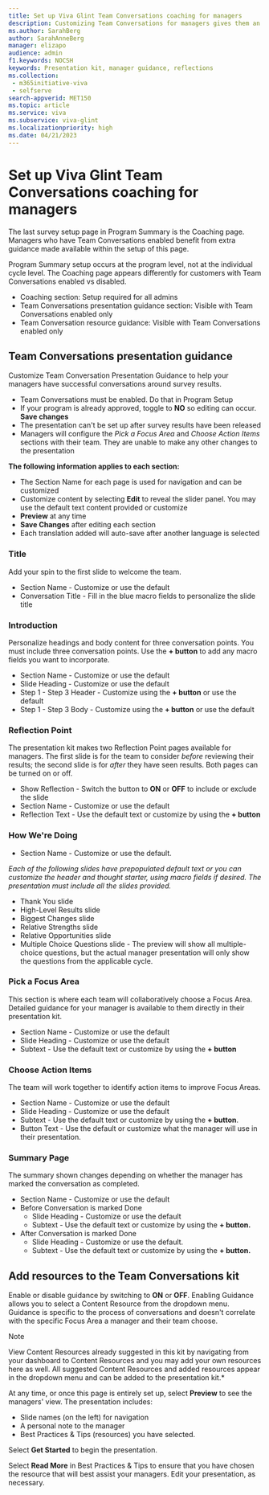 ```yaml
---
title: Set up Viva Glint Team Conversations coaching for managers
description: Customizing Team Conversations for managers gives them an extra lift for taking action with their teams.
ms.author: SarahBerg
author: SarahAnneBerg
manager: elizapo
audience: admin
f1.keywords: NOCSH
keywords: Presentation kit, manager guidance, reflections
ms.collection: 
 - m365initiative-viva
 - selfserve
search-appverid: MET150
ms.topic: article
ms.service: viva
ms.subservice: viva-glint
ms.localizationpriority: high
ms.date: 04/21/2023
---
```


# Set up Viva Glint Team Conversations coaching for managers

The last survey setup page in Program Summary is the Coaching page. Managers who have Team Conversations enabled benefit from extra guidance made available within the setup of this page.

Program Summary setup occurs at the program level, not at the individual cycle level. The Coaching page appears differently for customers with Team Conversations enabled vs disabled.

- Coaching section: Setup required for all admins
- Team Conversations presentation guidance section: Visible with Team Conversations enabled only
- Team Conversation resource guidance: Visible with Team Conversations enabled only

## Team Conversations presentation guidance

Customize Team Conversation Presentation Guidance to help your managers have successful conversations around survey results.

- Team Conversations must be enabled. Do that in Program Setup
- If your program is already approved, toggle to **NO** so editing can occur. **Save changes**
- The presentation can't be set up after survey results have been released
- Managers will configure the *Pick a Focus Area* and *Choose Action Items* sections with their team. They are unable to make any other changes to the presentation

**The following information applies to each section:**

- The Section Name for each page is used for navigation and can be customized
- Customize content by selecting **Edit** to reveal the slider panel. You may use the default text content provided or customize
- **Preview** at any time
- **Save Changes** after editing each section
- Each translation added will auto-save after another language is selected

### Title

Add your spin to the first slide to welcome the team.

- Section Name - Customize or use the default
- Conversation Title - Fill in the blue macro fields to personalize the slide title

### Introduction

Personalize headings and body content for three conversation points. You must include three conversation points. Use the **+ button** to add any macro fields you want to incorporate.

- Section Name - Customize or use the default
- Slide Heading - Customize or use the default
- Step 1 - Step 3 Header - Customize using the **+ button** or use the default
- Step 1 - Step 3 Body - Customize using the **+ button** or use the default

### Reflection Point

The presentation kit makes two Reflection Point pages available for managers. The first slide is for the team to consider *before* reviewing their results; the second slide is for *after* they have seen results. Both pages can be turned on or off.

- Show Reflection - Switch the button to **ON** or **OFF** to include or exclude the slide
- Section Name - Customize or use the default
- Reflection Text - Use the default text or customize by using the **+ button**

### How We're Doing

- Section Name - Customize or use the default.

*Each of the following slides have prepopulated default text or you can customize the header and thought starter, using macro fields if desired. The presentation must include all the slides provided.*

- Thank You slide
- High-Level Results slide
- Biggest Changes slide
- Relative Strengths slide
- Relative Opportunities slide
- Multiple Choice Questions slide - The preview will show all multiple-choice questions, but the actual manager presentation will only show the questions from the applicable cycle.

### Pick a Focus Area

This section is where each team will collaboratively choose a Focus Area. Detailed guidance for your manager is available to them directly in their presentation kit.

- Section Name - Customize or use the default
- Slide Heading - Customize or use the default
- Subtext - Use the default text or customize by using the **+ button**

### Choose Action Items

The team will work together to identify action items to improve Focus Areas.

- Section Name - Customize or use the default
- Slide Heading - Customize or use the default
- Subtext - Use the default text or customize by using the **+ button**.
- Button Text - Use the default or customize what the manager will use in their presentation.

### Summary Page

The summary shown changes depending on whether the manager has marked the conversation as completed.

- Section Name - Customize or use the default
- Before Conversation is marked Done
  - Slide Heading - Customize or use the default
  - Subtext - Use the default text or customize by using the **+ button.**
- After Conversation is marked Done
  - Slide Heading - Customize or use the default.
  - Subtext - Use the default text or customize by using the **+ button.**

## Add resources to the Team Conversations kit

Enable or disable guidance by switching to **ON** or **OFF**. Enabling Guidance allows you to select a Content Resource from the dropdown menu. Guidance is specific to the process of conversations and doesn't correlate with the specific Focus Area a manager and their team choose.

>[!NOTE]
> View Content Resources already suggested in this kit by navigating from your dashboard to Content Resources and you may add your own resources here as well. All suggested Content Resources and added resources appear in the dropdown menu and can be added to the presentation kit.*

At any time, or once this page is entirely set up, select **Preview** to see the managers' view. The presentation includes:

- Slide names (on the left) for navigation
- A personal note to the manager
- Best Practices & Tips (resources) you have selected.

Select **Get Started** to begin the presentation.

Select **Read More** in Best Practices & Tips to ensure that you have chosen the resource that will best assist your managers. Edit your presentation, as necessary.